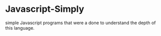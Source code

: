 # Javascript-Simply
 simple Javascript programs that were a done to understand the depth of this language.
